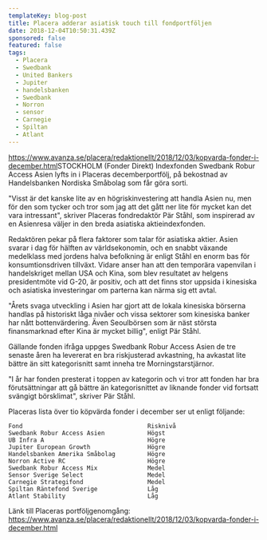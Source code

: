 ```yaml
---
templateKey: blog-post
title: Placera adderar asiatisk touch till fondportföljen
date: 2018-12-04T10:50:31.439Z
sponsored: false
featured: false
tags:
  - Placera
  - Swedbank
  - United Bankers
  - Jupiter
  - handelsbanken
  - Swedbank
  - Norron
  - sensor
  - Carnegie
  - Spiltan
  - Atlant
---
```

<https://www.avanza.se/placera/redaktionellt/2018/12/03/kopvarda-fonder-i-december.html>STOCKHOLM (Fonder Direkt) Indexfonden Swedbank Robur Access Asien lyfts in i Placeras decemberportfölj, på bekostnad av Handelsbanken Nordiska Småbolag som får göra sorti.

"Visst är det kanske lite av en högriskinvestering att handla Asien nu, men för den som tycker och tror som jag att det gått ner lite för mycket kan det vara intressant", skriver Placeras fondredaktör Pär Ståhl, som inspirerad av en Asienresa väljer in den breda asiatiska aktieindexfonden.

Redaktören pekar på flera faktorer som talar för asiatiska aktier. Asien svarar i dag för hälften av världsekonomin, och en snabbt växande medelklass med jordens halva befolkning är enligt Ståhl en enorm bas för konsumtionsdriven tillväxt. Vidare anser han att den temporära vapenvilan i handelskriget mellan USA och Kina, som blev resultatet av helgens presidentmöte vid G-20, är positiv, och att det finns stor uppsida i kinesiska och asiatiska investeringar om parterna kan närma sig ett avtal.

"Årets svaga utveckling i Asien har gjort att de lokala kinesiska börserna handlas på historiskt låga nivåer och vissa sektorer som kinesiska banker har nått bottenvärdering. Även Seoulbörsen som är näst största finansmarknad efter Kina är mycket billig", enligt Pär Ståhl.

Gällande fonden ifråga uppges Swedbank Robur Access Asien de tre senaste åren ha levererat en bra riskjusterad avkastning, ha avkastat lite bättre än sitt kategorisnitt samt inneha tre Morningstarstjärnor.

"I år har fonden presterat i toppen av kategorin och vi tror att fonden har bra förutsättningar att gå bättre än kategorisnittet av liknande fonder vid fortsatt svängigt börsklimat", skriver Pär Ståhl.

Placeras lista över tio köpvärda fonder i december ser ut enligt följande:

```
Fond                                   Risknivå                
Swedbank Robur Access Asien            Högst                   
UB Infra A                             Högre                   
Jupiter European Growth                Högre                   
Handelsbanken Amerika Småbolag         Högre                   
Norron Active RC                       Högre                   
Swedbank Robur Access Mix              Medel                   
Sensor Sverige Select                  Medel                   
Carnegie Strategifond                  Medel                   
Spiltan Räntefond Sverige              Låg                     
Atlant Stability                       Låg                     
```

Länk till Placeras portföljgenomgång: <https://www.avanza.se/placera/redaktionellt/2018/12/03/kopvarda-fonder-i-december.html>
